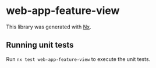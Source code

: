 # web-app-feature-view

This library was generated with [Nx](https://nx.dev).

## Running unit tests

Run `nx test web-app-feature-view` to execute the unit tests.
